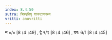 ```yaml
---
index: 8.4.50
sutra: त्रिप्रभृतिषु शाकटायनस्य
vritti: anuvritti
---
```


 न ०/० [8।4।49] , द्वे १/२ [8।4।46] , यर: 6/1 [8।4।45]